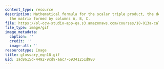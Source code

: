```yaml
---
content_type: resource
description: Mathematical formula for the scalar triple product, the determinant of
  the matrix formed by columns A, B, C.
file: https://ol-ocw-studio-app-qa.s3.amazonaws.com/courses/18-013a-calculus-with-applications-spring-2005/1ad9615d44929cd9aac769341251d980_glossary_eqn18.gif
file_type: image/gif
image_metadata:
  caption: ''
  credit: ''
  image-alt: ''
resourcetype: Image
title: glossary_eqn18.gif
uid: 1ad9615d-4492-9cd9-aac7-69341251d980
---
```


